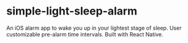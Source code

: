 # simple-light-sleep-alarm
An iOS alarm app to wake you up in your lightest stage of sleep. User customizable pre-alarm time intervals. Built with React Native.
